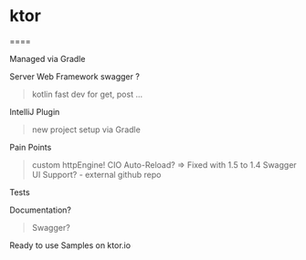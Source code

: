 # ktor

====

Managed via Gradle

Server Web Framework
swagger ?
> kotlin
> fast dev for get, post ...

IntelliJ Plugin
> new project
> setup via Gradle

Pain Points
  > custom httpEngine! CIO
  > Auto-Reload? => Fixed with 1.5 to 1.4
  > Swagger UI Support? - external github repo

Tests

Documentation?
  > Swagger?

Ready to use Samples on ktor.io
